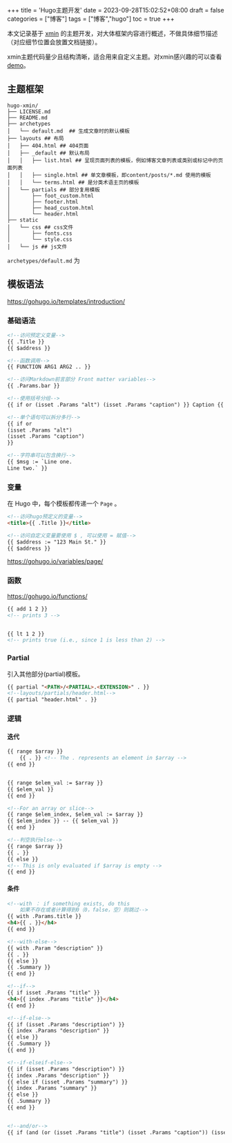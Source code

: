 +++
title = 'Hugo主题开发'
date = 2023-09-28T15:02:52+08:00
draft = false
categories = ["博客"]
tags = ["博客","hugo"]
toc = true
+++

本文记录基于 [xmin](https://github.com/yihui/hugo-xmin) 的主题开发，对大体框架内容进行概述，不做具体细节描述（对应细节位置会放置文档链接）。

xmin主题代码量少且结构清晰，适合用来自定义主题。对xmin感兴趣的可以查看[demo](https://xmin.yihui.org)。

## 主题框架

```text
hugo-xmin/
├── LICENSE.md
├── README.md
├── archetypes
│   └── default.md  ## 生成文章时的默认模板
├── layouts ## 布局
│   ├── 404.html ## 404页面
│   ├── _default ## 默认布局
│   │   ├── list.html ## 呈现页面列表的模板，例如博客文章列表或类别或标记中的页面列表
│   │   ├── single.html ## 单文章模板，即content/posts/*.md 使用的模板
│   │   └── terms.html ## 是分类术语主页的模板
│   └── partials ## 部分复用模板
│       ├── foot_custom.html
│       ├── footer.html
│       ├── head_custom.html
│       └── header.html
├── static
│   └── css ## css文件
│       ├── fonts.css
│       └── style.css
│   └── js ## js文件
```

`archetypes/default.md` 为

## 模板语法

https://gohugo.io/templates/introduction/

### 基础语法

```html
<!--访问预定义变量-->
{{ .Title }}
{{ $address }}

<!--函数调用-->
{{ FUNCTION ARG1 ARG2 .. }}

<!--访问Markdown前言部分 Front matter variables-->
{{ .Params.bar }}

<!--使用括号分组-->
{{ if or (isset .Params "alt") (isset .Params "caption") }} Caption {{ end }}

<!--单个语句可以拆分多行-->
{{ if or
(isset .Params "alt")
(isset .Params "caption")
}}

<!--字符串可以包含换行-->
{{ $msg := `Line one.
Line two.` }}
```

### 变量

在 Hugo 中，每个模板都传递一个 `Page` 。

```html
<!--访问hugo预定义的变量-->
<title>{{ .Title }}</title>

<!--访问自定义变量要使用 $ , 可以使用 = 赋值-->
{{ $address := "123 Main St." }}
{{ $address }}
```

https://gohugo.io/variables/page/

### 函数

https://gohugo.io/functions/

```html
{{ add 1 2 }}
<!-- prints 3 -->


{{ lt 1 2 }}
<!-- prints true (i.e., since 1 is less than 2) -->
```

### Partial

引入其他部分(partial)模板。

```html
{{ partial "<PATH>/<PARTIAL>.<EXTENSION>" . }} 
<!--layouts/partials/header.html-->
{{ partial "header.html" . }}
```

### 逻辑

#### 迭代

```html
{{ range $array }}
    {{ . }} <!-- The . represents an element in $array -->
{{ end }}


{{ range $elem_val := $array }}
{{ $elem_val }}
{{ end }}

<!--For an array or slice-->
{{ range $elem_index, $elem_val := $array }}
{{ $elem_index }} -- {{ $elem_val }}
{{ end }}

<!--判空执行else-->
{{ range $array }}
{{ . }}
{{ else }}
<!-- This is only evaluated if $array is empty -->
{{ end }}
```

#### 条件

```html
<!--with ： if something exists, do this 
    如果不存在或者计算得到0（0，false，空）则跳过-->
{{ with .Params.title }}
<h4>{{ . }}</h4>
{{ end }}

<!--with-else-->
{{ with .Param "description" }}
{{ . }}
{{ else }}
{{ .Summary }}
{{ end }}

<!--if-->
{{ if isset .Params "title" }}
<h4>{{ index .Params "title" }}</h4>
{{ end }}

<!--if-else-->
{{ if (isset .Params "description") }}
{{ index .Params "description" }}
{{ else }}
{{ .Summary }}
{{ end }}

<!--if-elseif-else-->
{{ if (isset .Params "description") }}
{{ index .Params "description" }}
{{ else if (isset .Params "summary") }}
{{ index .Params "summary" }}
{{ else }}
{{ .Summary }}
{{ end }}


<!--and/or-->
{{ if (and (or (isset .Params "title") (isset .Params "caption")) (isset .Params "attr")) }}
```
